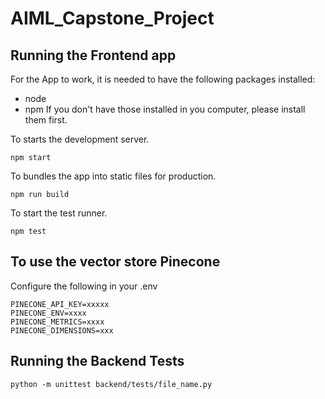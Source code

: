 # AIML_Capstone_Project

## Running the Frontend app

For the App to work, it is needed to have the following packages installed:
- node
- npm
If you don't have those installed in you computer, please install them first.

To starts the development server.
```
npm start
```
To bundles the app into static files for production.
```
npm run build
```
To start the test runner.
```
npm test
```

## To use the vector store Pinecone

Configure the following in your .env
```
PINECONE_API_KEY=xxxxx
PINECONE_ENV=xxxx
PINECONE_METRICS=xxxx
PINECONE_DIMENSIONS=xxx
```
## Running the Backend Tests

```
python -m unittest backend/tests/file_name.py
```
